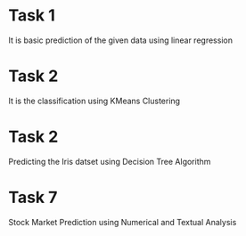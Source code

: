 # Task 1
It is basic prediction of the given data using linear regression
# Task 2
It is the classification using KMeans Clustering
# Task 2
Predicting the Iris datset using Decision Tree Algorithm
# Task 7
Stock Market Prediction using Numerical and Textual Analysis
